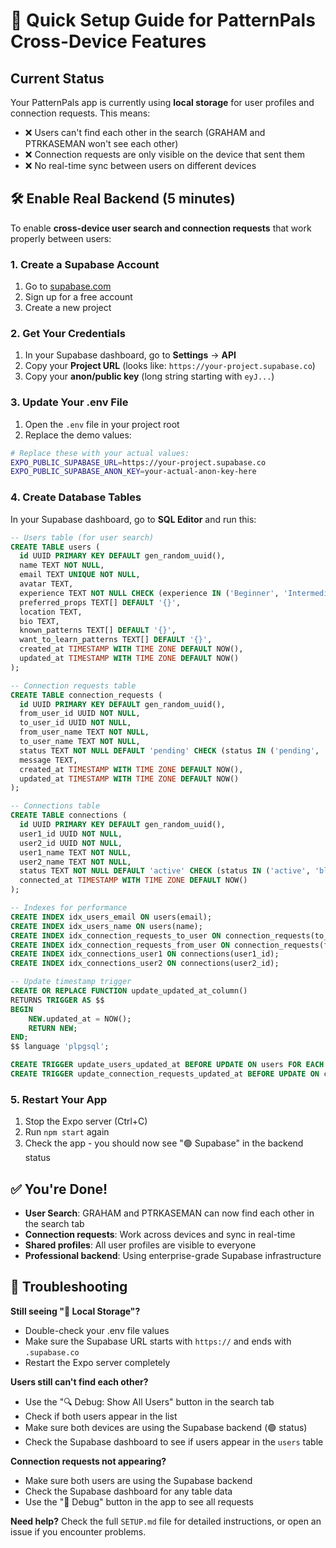 # 🚀 Quick Setup Guide for PatternPals Cross-Device Features

## Current Status
Your PatternPals app is currently using **local storage** for user profiles and connection requests. This means:
- ❌ Users can't find each other in the search (GRAHAM and PTRKASEMAN won't see each other)
- ❌ Connection requests are only visible on the device that sent them
- ❌ No real-time sync between users on different devices

## 🛠️ Enable Real Backend (5 minutes)

To enable **cross-device user search and connection requests** that work properly between users:

### 1. Create a Supabase Account
1. Go to [supabase.com](https://supabase.com)
2. Sign up for a free account
3. Create a new project

### 2. Get Your Credentials
1. In your Supabase dashboard, go to **Settings** → **API**
2. Copy your **Project URL** (looks like: `https://your-project.supabase.co`)
3. Copy your **anon/public key** (long string starting with `eyJ...`)

### 3. Update Your .env File
1. Open the `.env` file in your project root
2. Replace the demo values:
```bash
# Replace these with your actual values:
EXPO_PUBLIC_SUPABASE_URL=https://your-project.supabase.co
EXPO_PUBLIC_SUPABASE_ANON_KEY=your-actual-anon-key-here
```

### 4. Create Database Tables
In your Supabase dashboard, go to **SQL Editor** and run this:
```sql
-- Users table (for user search)
CREATE TABLE users (
  id UUID PRIMARY KEY DEFAULT gen_random_uuid(),
  name TEXT NOT NULL,
  email TEXT UNIQUE NOT NULL,
  avatar TEXT,
  experience TEXT NOT NULL CHECK (experience IN ('Beginner', 'Intermediate', 'Advanced')),
  preferred_props TEXT[] DEFAULT '{}',
  location TEXT,
  bio TEXT,
  known_patterns TEXT[] DEFAULT '{}',
  want_to_learn_patterns TEXT[] DEFAULT '{}',
  created_at TIMESTAMP WITH TIME ZONE DEFAULT NOW(),
  updated_at TIMESTAMP WITH TIME ZONE DEFAULT NOW()
);

-- Connection requests table
CREATE TABLE connection_requests (
  id UUID PRIMARY KEY DEFAULT gen_random_uuid(),
  from_user_id UUID NOT NULL,
  to_user_id UUID NOT NULL,
  from_user_name TEXT NOT NULL,
  to_user_name TEXT NOT NULL,
  status TEXT NOT NULL DEFAULT 'pending' CHECK (status IN ('pending', 'accepted', 'declined')),
  message TEXT,
  created_at TIMESTAMP WITH TIME ZONE DEFAULT NOW(),
  updated_at TIMESTAMP WITH TIME ZONE DEFAULT NOW()
);

-- Connections table  
CREATE TABLE connections (
  id UUID PRIMARY KEY DEFAULT gen_random_uuid(),
  user1_id UUID NOT NULL,
  user2_id UUID NOT NULL,
  user1_name TEXT NOT NULL,
  user2_name TEXT NOT NULL,
  status TEXT NOT NULL DEFAULT 'active' CHECK (status IN ('active', 'blocked')),
  connected_at TIMESTAMP WITH TIME ZONE DEFAULT NOW()
);

-- Indexes for performance
CREATE INDEX idx_users_email ON users(email);
CREATE INDEX idx_users_name ON users(name);
CREATE INDEX idx_connection_requests_to_user ON connection_requests(to_user_id);
CREATE INDEX idx_connection_requests_from_user ON connection_requests(from_user_id);
CREATE INDEX idx_connections_user1 ON connections(user1_id);
CREATE INDEX idx_connections_user2 ON connections(user2_id);

-- Update timestamp trigger
CREATE OR REPLACE FUNCTION update_updated_at_column()
RETURNS TRIGGER AS $$
BEGIN
    NEW.updated_at = NOW();
    RETURN NEW;
END;
$$ language 'plpgsql';

CREATE TRIGGER update_users_updated_at BEFORE UPDATE ON users FOR EACH ROW EXECUTE FUNCTION update_updated_at_column();
CREATE TRIGGER update_connection_requests_updated_at BEFORE UPDATE ON connection_requests FOR EACH ROW EXECUTE FUNCTION update_updated_at_column();
```

### 5. Restart Your App
1. Stop the Expo server (Ctrl+C)
2. Run `npm start` again
3. Check the app - you should now see "🟢 Supabase" in the backend status

## ✅ You're Done!
- **User Search**: GRAHAM and PTRKASEMAN can now find each other in the search tab
- **Connection requests**: Work across devices and sync in real-time  
- **Shared profiles**: All user profiles are visible to everyone
- **Professional backend**: Using enterprise-grade Supabase infrastructure

## 🔧 Troubleshooting

**Still seeing "🔴 Local Storage"?**
- Double-check your .env file values
- Make sure the Supabase URL starts with `https://` and ends with `.supabase.co`
- Restart the Expo server completely

**Users still can't find each other?**
- Use the "🔍 Debug: Show All Users" button in the search tab
- Check if both users appear in the list
- Make sure both devices are using the Supabase backend (🟢 status)
- Check the Supabase dashboard to see if users appear in the `users` table

**Connection requests not appearing?**
- Make sure both users are using the Supabase backend
- Check the Supabase dashboard for any table data
- Use the "🐛 Debug" button in the app to see all requests

**Need help?**
Check the full `SETUP.md` file for detailed instructions, or open an issue if you encounter problems.
